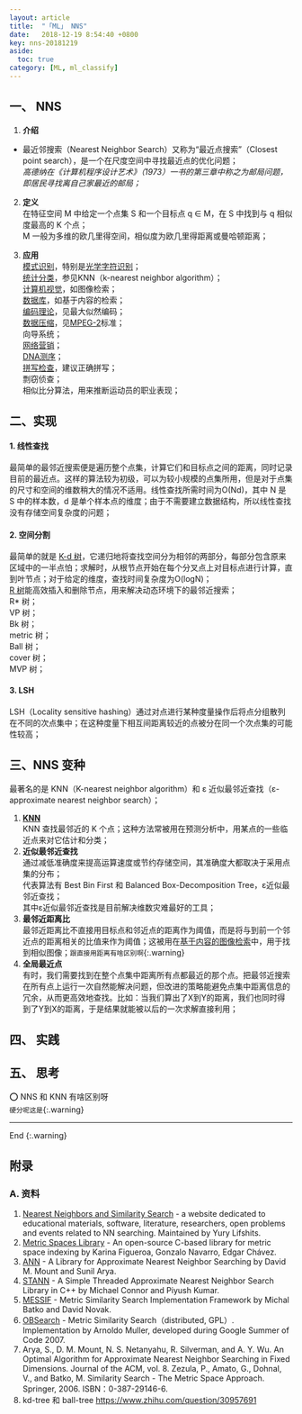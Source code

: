 ```yaml
---
layout: article
title:  "「ML」 NNS"
date:   2018-12-19 8:54:40 +0800
key: nns-20181219
aside:
  toc: true
category: [ML, ml_classify]
---
```


## 一、 NNS
1. **介绍**    
- 最近邻搜索（Nearest Neighbor Search）又称为“最近点搜索”（Closest point search），是一个在尺度空间中寻找最近点的优化问题；  
*高德纳在《计算机程序设计艺术》（1973）一书的第三章中称之为邮局问题，即居民寻找离自己家最近的邮局；*   

2. **定义**  
在特征空间 M 中给定一个点集 S 和一个目标点 q ∈ M，在 S 中找到与 q 相似度最高的 K 个点；  
M 一般为多维的欧几里得空间，相似度为欧几里得距离或曼哈顿距离；  

3. **应用**  
[模式识别](https://zh.wikipedia.org/wiki/%E6%A8%A1%E5%BC%8F%E8%AF%86%E5%88%AB)，特别是[光学字符识别](https://zh.wikipedia.org/wiki/%E5%85%89%E5%AD%A6%E5%AD%97%E7%AC%A6%E8%AF%86%E5%88%AB)；  
[统计分类](https://zh.wikipedia.org/wiki/%E7%BB%9F%E8%AE%A1%E5%88%86%E7%B1%BB)，参见KNN（k-nearest neighbor algorithm）；  
[计算机视觉](https://zh.wikipedia.org/wiki/%E8%AE%A1%E7%AE%97%E6%9C%BA%E8%A7%86%E8%A7%89)，如图像检索；  
[数据库](https://zh.wikipedia.org/wiki/%E6%95%B0%E6%8D%AE%E5%BA%93)，如基于内容的检索；  
[编码理论](https://zh.wikipedia.org/wiki/%E6%95%B0%E6%8D%AE%E5%BA%93)，见最大似然编码；  
[数据压缩](https://zh.wikipedia.org/wiki/%E6%95%B0%E6%8D%AE%E5%8E%8B%E7%BC%A9)，见[MPEG-2](https://zh.wikipedia.org/wiki/MPEG-2)标准；  
向导系统；  
[网络营销](https://zh.wikipedia.org/wiki/%E7%BD%91%E7%BB%9C%E8%90%A5%E9%94%80)；  
[DNA测序](https://zh.wikipedia.org/wiki/DNA%E6%B5%8B%E5%BA%8F)；  
[拼写检查](https://zh.wikipedia.org/wiki/%E6%8B%BC%E5%86%99%E6%A3%80%E6%9F%A5)，建议正确拼写；  
剽窃侦查；  
相似比分算法，用来推断运动员的职业表现；  

## 二、实现
#### 1. 线性查找
最简单的最邻近搜索便是遍历整个点集，计算它们和目标点之间的距离，同时记录目前的最近点。这样的算法较为初级，可以为较小规模的点集所用，但是对于点集的尺寸和空间的维数稍大的情况不适用。线性查找所需时间为O(Nd)，其中 N 是 S 中的样本数，d 是单个样本点的维度；由于不需要建立数据结构，所以线性查找没有存储空间复杂度的问题；    

#### 2. 空间分割
最简单的就是 [K-d 树](/数据结构/树/2018/12/18/KD-Tree.html)，它递归地将查找空间分为相邻的两部分，每部分包含原来区域中的一半点怕；求解时，从根节点开始在每个分叉点上对目标点进行计算，直到叶节点；对于给定的维度，查找时间复杂度为O(logN)；  
[R 树](https://zh.wikipedia.org/wiki/R%E6%A0%91)能高效插入和删除节点，用来解决动态环境下的最邻近搜索；  
R* 树；   
VP 树；  
Bk 树；   
metric 树；   
Ball 树；   
cover 树；   
MVP 树；   

#### 3. LSH
LSH（Locality sensitive hashing）通过对点进行某种度量操作后将点分组散列在不同的次点集中；在这种度量下相互间距离较近的点被分在同一个次点集的可能性较高；  

## 三、NNS 变种
最著名的是 KNN（K-nearest neighbor algorithm）和 ε 近似最邻近查找（ε-approximate nearest neighbor search）；  
1. **[KNN](/机器学习/分类-ml/2018/12/18/KNN.html)**  
KNN 查找最邻近的 K 个点；这种方法常被用在预测分析中，用某点的一些临近点来对它估计和分类；  
2. **近似最邻近查找**  
通过减低准确度来提高运算速度或节约存储空间，其准确度大都取决于采用点集的分布；  
代表算法有 Best Bin First 和 Balanced Box-Decomposition Tree，ε近似最邻近查找；  
其中ε近似最邻近查找是目前解决维数灾难最好的工具；  
3. **最邻近距离比**  
最邻近距离比不直接用目标点和邻近点的距离作为阈值，而是将与到前一个邻近点的距离相关的比值来作为阈值；这被用在[基于内容的图像检索](https://zh.wikipedia.org/wiki/%E5%9F%BA%E4%BA%8E%E5%86%85%E5%AE%B9%E7%9A%84%E5%9B%BE%E5%83%8F%E6%A3%80%E7%B4%A2)中，用于找到相似图像；`跟直接用距离有啥区别啊`{:.warning}    
4. **全局最近点**  
有时，我们需要找到在整个点集中距离所有点都最近的那个点。把最邻近搜索在所有点上运行一次自然能解决问题，但改进的策略能避免点集中距离信息的冗余，从而更高效地查找。比如：当我们算出了X到Y的距离，我们也同时得到了Y到X的距离，于是结果就能被以后的一次求解直接利用；  

## 四、 实践

## 五、 思考
:o: NNS 和 KNN 有啥区别呀  
`硬分呢这是`{:.warning}  


-------------------  
 End
{:.warning}  

## 附录
### A. 资料
1. [Nearest Neighbors and Similarity Search](http://simsearch.yury.name/) - a website dedicated to educational materials, software, literature, researchers, open problems and events related to NN searching. Maintained by Yury Lifshits.  
2. [Metric Spaces Library](http://sisap.org/?f=library) - An open-source C-based library for metric space indexing by Karina Figueroa, Gonzalo Navarro, Edgar Chávez.  
3. [ANN](http://www.cs.umd.edu/~mount/ANN/) - A Library for Approximate Nearest Neighbor Searching by David M. Mount and Sunil Arya.  
4. [STANN](https://web.archive.org/web/20081123035142/http://www.compgeom.com/~stann) - A Simple Threaded Approximate Nearest Neighbor Search Library in C++ by Michael Connor and Piyush Kumar.  
5. [MESSIF](http://lsd.fi.muni.cz/trac/messif) - Metric Similarity Search Implementation Framework by Michal Batko and David Novak.  
6. [OBSearch](http://www.obsearch.net/) - Metric Similarity Search（distributed, GPL）. Implementation by Arnoldo Muller, developed during Google Summer of Code 2007.  
7. Arya, S., D. M. Mount, N. S. Netanyahu, R. Silverman, and A. Y. Wu. An Optimal Algorithm for Approximate Nearest Neighbor Searching in Fixed Dimensions. Journal of the ACM, vol. 8. Zezula, P., Amato, G., Dohnal, V., and Batko, M. Similarity Search - The Metric Space Approach. Springer, 2006. ISBN：0-387-29146-6.  
9. kd-tree 和 ball-tree <https://www.zhihu.com/question/30957691>
